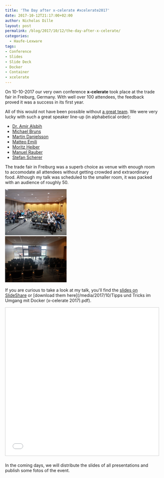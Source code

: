 ```yaml
---
title: 'The Day after x-celerate #xcelerate2017'
date: 2017-10-12T21:17:00+02:00
author: Nicholas Dille
layout: post
permalink: /blog/2017/10/12/the-day-after-x-celerate/
categories:
  - Haufe-Lexware
tags:
- Conference
- Slides
- Slide Deck
- Docker
- Container
- xcelerate
---
```

On 10-10-2017 our very own conference <strong>x-celerate</strong> took place at the trade fair in Freiburg, Germany. With well over 100 attendees, the feedback proved it was a success in its first year.<!--more-->

All of this would not have been possible without [a great team](https://www.x-celerate.de/aboutus). We were very lucky with such a great speaker line-up (in alphabetical order):

- [Dr. Amir Alsbih](https://twitter.com/checkm4te)
- [Michael Bruns](https://twitter.com/der_miggel)
- [Martin Danielsson](https://twitter.com/donmartin76)
- [Matteo Emili](https://twitter.com/MattVSTS)
- [Moritz Heiber](https://twitter.com/moritzheiber)
- [Manuel Rauber](https://twitter.com/ManuelRauber)
- [Stefan Scherer](https://twitter.com/stefscherer)

The trade fair in Freiburg was a superb choice as venue with enough room to accomodate all attendees without getting crowded and extraordinary food. Although my talk was scheduled to the smaller room, it was packed with an audience of roughly 50.

<div style="width: 40%"><a href="/media/2017/10/before_keynote.jpg" data-lightbox="x-celerate" title="The room is filling up for the keynote"><img src="/media/2017/10/before_keynote.jpg" alt="The room is filling up for the keynote" /></a></div>

<div style="width: 40%"><a href="/media/2017/10/my_talk.jpg" data-lightbox="x-celerate" title="Ready for my talk"><img src="/media/2017/10/my_talk.jpg" alt="Ready for my talk" /></a></div>

If you are curious to take a look at my talk, you'll find the [slides on SlideShare](https://www.slideshare.net/NicholasDille/tipps-und-tricks-im-umgang-mit-docker) or [download them here](/media/2017/10/Tipps und Tricks im Umgang mit Docker (x-celerate 2017).pdf).

<iframe src="//www.slideshare.net/slideshow/embed_code/key/3HGWFWu9egeUSE" width="595" height="485" frameborder="0" marginwidth="0" marginheight="0" scrolling="no" style="border:1px solid #CCC; border-width:1px; margin-bottom:5px; max-width: 100%;" allowfullscreen> </iframe>

In the coming days, we will distribute the slides of all presentations and publish some fotos of the event.